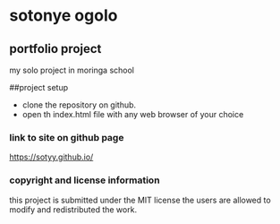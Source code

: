 # sotonye ogolo
## portfolio project
my solo project in moringa school

##project setup

* clone the repository on github.
* open th index.html file with any web browser of your choice

### link to site on github page
https://sotyy.github.io/

### copyright and license information

this project is submitted under the MIT license the users are allowed to modify and redistributed the work.
